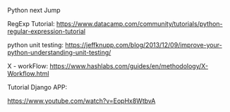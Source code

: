Python next Jump

RegExp Tutorial:
https://www.datacamp.com/community/tutorials/python-regular-expression-tutorial

python unit testing:
https://jeffknupp.com/blog/2013/12/09/improve-your-python-understanding-unit-testing/

X - workFlow:
https://www.hashlabs.com/guides/en/methodology/X-Workflow.html

Tutorial Django APP:

https://www.youtube.com/watch?v=EopHx8WtbvA 